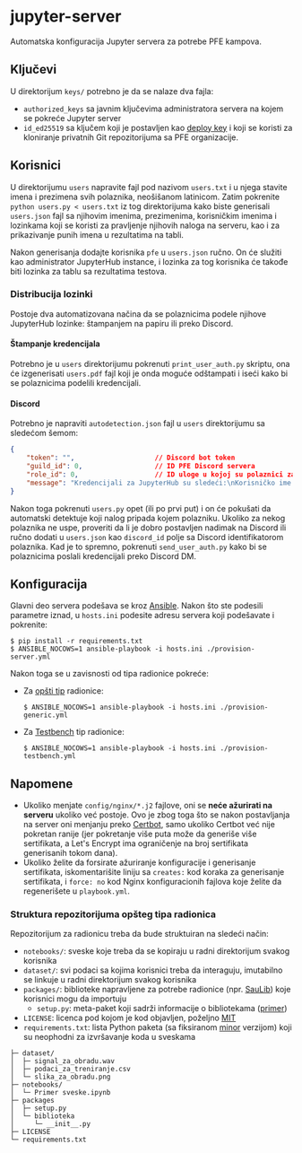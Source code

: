 # jupyter-server
Automatska konfiguracija Jupyter servera za potrebe PFE kampova.

## Ključevi
U direktorijum `keys/` potrebno je da se nalaze dva fajla:

- `authorized_keys` sa javnim ključevima administratora servera na kojem se pokreće Jupyter server
- `id_ed25519` sa ključem koji je postavljen kao [deploy key](https://docs.github.com/en/developers/overview/managing-deploy-keys#deploy-keys) i koji se koristi za kloniranje privatnih Git repozitorijuma sa PFE organizacije.

## Korisnici
U direktorijumu `users` napravite fajl pod nazivom `users.txt` i u njega stavite imena i prezimena svih polaznika, neošišanom latinicom. Zatim pokrenite `python users.py < users.txt` iz tog direktorijuma kako biste generisali `users.json` fajl sa njihovim imenima, prezimenima, korisničkim imenima i lozinkama koji se koristi za pravljenje njihovih naloga na serveru, kao i za prikazivanje punih imena u rezultatima na tabli.

Nakon generisanja dodajte korisnika `pfe` u `users.json` ručno. On će služiti kao administrator JupyterHub instance, i lozinka za tog korisnika će takođe biti lozinka za tablu sa rezultatima testova.

### Distribucija lozinki
Postoje dva automatizovana načina da se polaznicima podele njihove JupyterHub lozinke: štampanjem na papiru ili preko Discord.

#### Štampanje kredencijala
Potrebno je u `users` direktorijumu pokrenuti `print_user_auth.py` skriptu, ona će izgenerisati `users.pdf` fajl koji je onda moguće odštampati i iseći kako bi se polaznicima podelili kredencijali.

#### Discord
Potrebno je napraviti `autodetection.json` fajl u `users` direktorijumu sa sledećom šemom:
```json
{
    "token": "",                    // Discord bot token
    "guild_id": 0,                  // ID PFE Discord servera
    "role_id": 0,                   // ID uloge u kojoj su polaznici za koje se organizuje kamp
    "message": "Kredencijali za JupyterHub su sledeći:\nKorisničko ime: `{username}`\nLozinka: `{password}`"
}
```
Nakon toga pokrenuti `users.py` opet (ili po prvi put) i on će pokušati da automatski detektuje koji nalog pripada kojem polazniku. Ukoliko za nekog polaznika ne uspe, proveriti da li je dobro postavljen nadimak na Discord ili ručno dodati u `users.json` kao `discord_id` polje sa Discord identifikatorom polaznika. Kad je to spremno, pokrenuti `send_user_auth.py` kako bi se polaznicima poslali kredencijali preko Discord DM.

## Konfiguracija
Glavni deo servera podešava se kroz [Ansible](https://www.ansible.com/). Nakon što ste podesili parametre iznad, u `hosts.ini` podesite adresu servera koji podešavate i pokrenite:
```console
$ pip install -r requirements.txt
$ ANSIBLE_NOCOWS=1 ansible-playbook -i hosts.ini ./provision-server.yml
```

Nakon toga se u zavisnosti od tipa radionice pokreće:

- Za [opšti tip](#struktura-repozitorijuma-opšteg-tipa-radionica) radionice:
    ```console
    $ ANSIBLE_NOCOWS=1 ansible-playbook -i hosts.ini ./provision-generic.yml
    ```

- Za [Testbench](https://github.com/pfe-rs/jupyter-testbench) tip radionice:
    ```console
    $ ANSIBLE_NOCOWS=1 ansible-playbook -i hosts.ini ./provision-testbench.yml
    ```

## Napomene
- Ukoliko menjate `config/nginx/*.j2` fajlove, oni se **neće ažurirati na serveru** ukoliko već postoje. Ovo je zbog toga što se nakon postavljanja na server oni menjanju preko [Certbot](https://certbot.eff.org/), samo ukoliko Certbot već nije pokretan ranije (jer pokretanje više puta može da generiše više sertifikata, a Let's Encrypt ima ograničenje na broj sertifikata generisanih tokom dana).
- Ukoliko želite da forsirate ažuriranje konfiguracije i generisanje sertifikata, iskomentarišite liniju sa `creates:` kod koraka za generisanje sertifikata, i `force: no` kod Nginx konfiguracionih fajlova koje želite da regenerišete u `playbook.yml`.

### Struktura repozitorijuma opšteg tipa radionica

Repozitorijum za radionicu treba da bude struktuiran na sledeći način:
- `notebooks/`: sveske koje treba da se kopiraju u radni direktorijum svakog korisnika
- `dataset/`: svi podaci sa kojima korisnici treba da interaguju, imutabilno se linkuje u radni direktorijum svakog korisnika
- `packages/`: biblioteke napravljene za potrebe radionice (npr. [SauLib](https://github.com/pfe-rs/sau-radionica/tree/master/SauLib)) koje korisnici mogu da importuju
  - `setup.py`: meta-paket koji sadrži informacije o bibliotekama ([primer](https://github.com/pfe-rs/dos-radionica/blob/master/packages/setup.py))
- `LICENSE`: licenca pod kojom je kod objavljen, poželjno [MIT](https://mit-license.org/)
- `requirements.txt`: lista Python paketa (sa fiksiranom [minor](https://semver.org/#summary) verzijom) koji su neophodni za izvršavanje koda u sveskama

```
├─ dataset/
│  ├─ signal_za_obradu.wav
│  ├─ podaci_za_treniranje.csv
│  └─ slika_za_obradu.png
├─ notebooks/
│  └─ Primer sveske.ipynb
├─ packages
│  ├─ setup.py
│  └─ biblioteka
│     └─ __init__.py
├─ LICENSE
└─ requirements.txt
```
